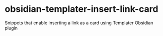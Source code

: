 # obsidian-templater-insert-link-card
Snippets that enable inserting a link as a card using Templater Obsidian plugin
